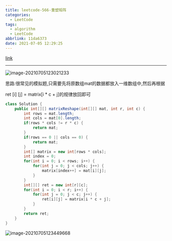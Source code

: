 ```yaml
---
title: leetcode-566-重塑矩阵
categories:
  - LeetCode
tags:
  - algorithm
  - LeetCode
abbrlink: 11da6373
date: 2021-07-05 12:29:25
---
```


[link](https://leetcode-cn.com/problems/reshape-the-matrix/)

<hr/>

![image-20210705123021233](https://gitee.com/cao_ziqiang/img/raw/master/20210705123021.png)

思路:很常见的模拟题,只需要先将原数组mat的数据都放入一维数组中,然后再根据

ret [i] [j] = matrix[i * c + j]的规律放回即可

```java
class Solution {
    public int[][] matrixReshape(int[][] mat, int r, int c) {
        int rows = mat.length;
        int cols = mat[0].length;
        if(rows * cols != r * c) {
            return mat;
        }
        if(rows == 0 || cols == 0) {
            return mat;
        }
        int[] matrix = new int[rows * cols];
        int index = 0;
        for(int i = 0; i < rows; i++) {
            for(int j = 0; j < cols; j++) {
                matrix[index++] = mat[i][j];
            }
        }
        int[][] ret = new int[r][c];
        for(int i = 0; i < r; i++) {
            for(int j = 0; j < c; j++) {
                ret[i][j] = matrix[i * c + j];
            }
        }
        return ret;
    }
}
```

![image-20210705123449668](https://gitee.com/cao_ziqiang/img/raw/master/20210705123449.png)

